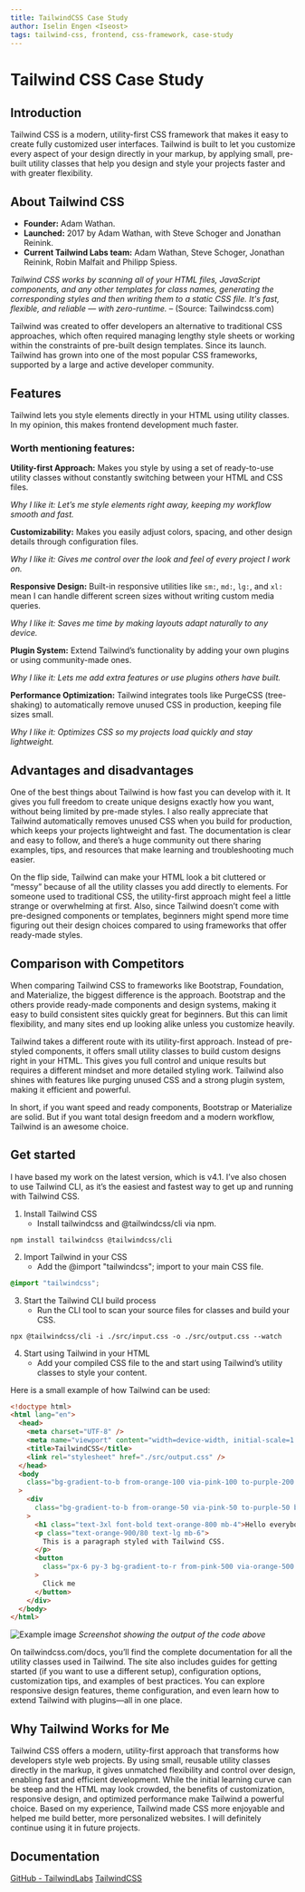 ```yaml
---
title: TailwindCSS Case Study
author: Iselin Engen <Iseost>
tags: tailwind-css, frontend, css-framework, case-study
---
```


# Tailwind CSS Case Study

## Introduction

Tailwind CSS is a modern, utility-first CSS framework that makes it easy to create fully customized user interfaces. Tailwind is built to let you customize every aspect of your design directly in your markup, by applying small, pre-built utility classes that help you design and style your projects faster and with greater flexibility.

## About Tailwind CSS

- **Founder:** Adam Wathan.
- **Launched:** 2017 by Adam Wathan, with Steve Schoger and Jonathan Reinink.
- **Current Tailwind Labs team:** Adam Wathan, Steve Schoger, Jonathan Reinink, Robin Malfait and Philipp Spiess.

_Tailwind CSS works by scanning all of your HTML files, JavaScript components, and any other templates for class names, generating the corresponding styles and then writing them to a static CSS file.
It's fast, flexible, and reliable — with zero-runtime._ – (Source: Tailwindcss.com)

Tailwind was created to offer developers an alternative to traditional CSS approaches, which often required managing lengthy style sheets or working within the constraints of pre-built design templates. Since its launch. Tailwind has grown into one of the most popular CSS frameworks, supported by a large and active developer community.

## Features

Tailwind lets you style elements directly in your HTML using utility classes. In my opinion, this makes frontend development much faster.

### Worth mentioning features:

**Utility-first Approach:** Makes you style by using a set of ready-to-use utility classes without constantly switching between your HTML and CSS files.

_Why I like it:
Let’s me style elements right away, keeping my workflow smooth and fast._

**Customizability:** Makes you easily adjust colors, spacing, and other design details through configuration files.

_Why I like it:
Gives me control over the look and feel of every project I work on._

**Responsive Design:** Built-in responsive utilities like `sm:`, `md:`, `lg:`, and `xl:` mean I can handle different screen sizes without writing custom media queries.

_Why I like it:
Saves me time by making layouts adapt naturally to any device._

**Plugin System:** Extend Tailwind’s functionality by adding your own plugins or using community-made ones.

_Why I like it:
Lets me add extra features or use plugins others have built._

**Performance Optimization:** Tailwind integrates tools like PurgeCSS (tree-shaking) to automatically remove unused CSS in production, keeping file sizes small.

_Why I like it:
Optimizes CSS so my projects load quickly and stay lightweight._

## Advantages and disadvantages

One of the best things about Tailwind is how fast you can develop with it. It gives you full freedom to create unique designs exactly how you want, without being limited by pre-made styles. I also really appreciate that Tailwind automatically removes unused CSS when you build for production, which keeps your projects lightweight and fast. The documentation is clear and easy to follow, and there’s a huge community out there sharing examples, tips, and resources that make learning and troubleshooting much easier.

On the flip side, Tailwind can make your HTML look a bit cluttered or “messy” because of all the utility classes you add directly to elements. For someone used to traditional CSS, the utility-first approach might feel a little strange or overwhelming at first. Also, since Tailwind doesn’t come with pre-designed components or templates, beginners might spend more time figuring out their design choices compared to using frameworks that offer ready-made styles.

## Comparison with Competitors

When comparing Tailwind CSS to frameworks like Bootstrap, Foundation, and Materialize, the biggest difference is the approach. Bootstrap and the others provide ready-made components and design systems, making it easy to build consistent sites quickly great for beginners. But this can limit flexibility, and many sites end up looking alike unless you customize heavily.

Tailwind takes a different route with its utility-first approach. Instead of pre-styled components, it offers small utility classes to build custom designs right in your HTML. This gives you full control and unique results but requires a different mindset and more detailed styling work. Tailwind also shines with features like purging unused CSS and a strong plugin system, making it efficient and powerful.

In short, if you want speed and ready components, Bootstrap or Materialize are solid. But if you want total design freedom and a modern workflow, Tailwind is an awesome choice.

## Get started

I have based my work on the latest version, which is v4.1. I’ve also chosen to use Tailwind CLI, as it’s the easiest and fastest way to get up and running with Tailwind CSS.

1. Install Tailwind CSS
   - Install tailwindcss and @tailwindcss/cli via npm.

```Terminal
npm install tailwindcss @tailwindcss/cli
```

2. Import Tailwind in your CSS
   - Add the @import "tailwindcss"; import to your main CSS file.

```src/input.css
@import "tailwindcss";
```

3. Start the Tailwind CLI build process
   - Run the CLI tool to scan your source files for classes and build your CSS.

```Terminal
npx @tailwindcss/cli -i ./src/input.css -o ./src/output.css --watch
```

4. Start using Tailwind in your HTML
   - Add your compiled CSS file to the <head> and start using Tailwind’s utility classes to style your content.

Here is a small example of how Tailwind can be used:

```html
<!doctype html>
<html lang="en">
  <head>
    <meta charset="UTF-8" />
    <meta name="viewport" content="width=device-width, initial-scale=1.0" />
    <title>TailwindCSS</title>
    <link rel="stylesheet" href="./src/output.css" />
  </head>
  <body
    class="bg-gradient-to-b from-orange-100 via-pink-100 to-purple-200 min-h-screen flex items-center justify-center"
  >
    <div
      class="bg-gradient-to-b from-orange-50 via-pink-50 to-purple-50 border border-orange-200 rounded-2xl shadow-xl p-8 max-w-sm w-full text-center shadow-[0_0_40px_rgba(255,182,193,0.6)]"
    >
      <h1 class="text-3xl font-bold text-orange-800 mb-4">Hello everybody!</h1>
      <p class="text-orange-900/80 text-lg mb-6">
        This is a paragraph styled with Tailwind CSS.
      </p>
      <button
        class="px-6 py-3 bg-gradient-to-r from-pink-500 via-orange-500 to-yellow-400 text-white font-semibold rounded-lg shadow-md hover:shadow-lg hover:scale-105 hover:brightness-110 transition-transform duration-300 w-full"
      >
        Click me
      </button>
    </div>
  </body>
</html>
```

![Example image](/src/assets/frameworks/css/code-example-iselin.png)
_Screenshot showing the output of the code above_

On tailwindcss.com/docs, you’ll find the complete documentation for all the utility classes used in Tailwind. The site also includes guides for getting started (if you want to use a different setup), configuration options, customization tips, and examples of best practices. You can explore responsive design features, theme configuration, and even learn how to extend Tailwind with plugins—all in one place.

## Why Tailwind Works for Me

Tailwind CSS offers a modern, utility-first approach that transforms how developers style web projects. By using small, reusable utility classes directly in the markup, it gives unmatched flexibility and control over design, enabling fast and efficient development. While the initial learning curve can be steep and the HTML may look crowded, the benefits of customization, responsive design, and optimized performance make Tailwind a powerful choice. Based on my experience, Tailwind made CSS more enjoyable and helped me build better, more personalized websites. I will definitely continue using it in future projects.

## Documentation

[GitHub - TailwindLabs](https://github.com/tailwindlabs/tailwindcss)
[TailwindCSS](https://tailwindcss.com/)

[def]: src
